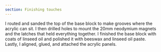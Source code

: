 ```yaml
---
section: Finishing touches
---
```


I routed and sanded the top of the base block to make grooves where the acrylic can sit. I then drilled holes to mount the 20mm neodymium magnets and the latches that held everything together. I finished the base block with coats of linseed oil and polished it with beeswax and linseed oil paste. Lastly, I aligned, glued, and attached the acrylic panels.